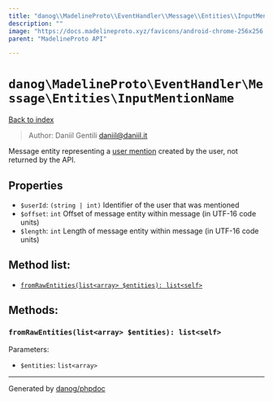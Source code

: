 ```yaml
---
title: "danog\\MadelineProto\\EventHandler\\Message\\Entities\\InputMentionName: Message entity representing a [user mention](https://core.telegram.org/api/mentions) created by the user, not returned by the API."
description: ""
image: "https://docs.madelineproto.xyz/favicons/android-chrome-256x256.png"
parent: "MadelineProto API"

---
```

# `danog\MadelineProto\EventHandler\Message\Entities\InputMentionName`
[Back to index](../../../../../index.html)

> Author: Daniil Gentili <daniil@daniil.it>  
  

Message entity representing a [user mention](https://core.telegram.org/api/mentions) created by the user, not returned by the API.  



## Properties
* `$userId`: `(string | int)` Identifier of the user that was mentioned
* `$offset`: `int` Offset of message entity within message (in UTF-16 code units)
* `$length`: `int` Length of message entity within message (in UTF-16 code units)

## Method list:
* [`fromRawEntities(list<array> $entities): list<self>`](#fromRawEntities)

## Methods:
### <a name="fromRawEntities"></a> `fromRawEntities(list<array> $entities): list<self>`




Parameters:

* `$entities`: `list<array>`   



---
Generated by [danog/phpdoc](https://phpdoc.daniil.it)
